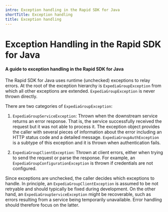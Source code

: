 ```yaml
---
intro: Exception handling in the Rapid SDK for Java
shortTitle: Exception handling
title: Exception handling
---
```


# Exception Handling in the Rapid SDK for Java

#### A guide to exception handling in the Rapid SDK for Java

The Rapid SDK for Java uses runtime (unchecked) exceptions to relay errors. At the root of the exception hierarchy is `ExpediaGroupException` from which all other exceptions are extended. `ExpediaGroupException` is never thrown directly.

There are two categories of `ExpediaGroupException`:

1. `ExpediaGroupServiceException`: Thrown when the downstream service returns an error response. That is, the service successfully received the request but it was not able to process it. The exception object provides the caller with several pieces of information about the error including an HTTP status code and a detailed message. `ExpediaGroupAuthException` is a subtype of this exception and it is thrown when authentication fails.

2. `ExpediaGroupClientException`: Thrown at client errors, either when trying to send the request or parse the response. For example, an `ExpediaGroupConfigurationException` is thrown if credentials are not configured.

Since exceptions are unchecked, the caller decides which exceptions to handle. In principle, an `ExpediaGroupClientException` is assumed to be not retryable and should typically be fixed during development. On the other hand, an `ExpediaGroupServiceException` might be recoverable, such as errors resulting from a service being temporarily unavailable. Error handling should therefore focus on the latter.
